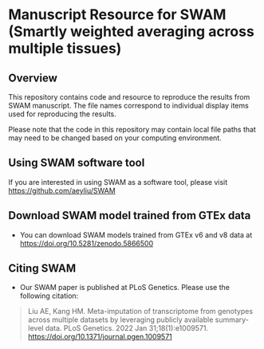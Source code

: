 # Manuscript Resource for SWAM (Smartly weighted averaging across multiple tissues)

## Overview

This repository contains code and resource to reproduce the results from SWAM manuscript. The file names correspond to individual display items used for reproducing the results. 

Please note that the code in this repository may contain local file paths that may need to be changed based on your computing environment.

## Using SWAM software tool

If you are interested in using SWAM as a software tool, please visit https://github.com/aeyliu/SWAM

## Download SWAM model trained from GTEx data
* You can download SWAM models trained from GTEx v6 and v8 data at https://doi.org/10.5281/zenodo.5866500

## Citing SWAM

* Our SWAM paper is published at PLoS Genetics. Please use the following citation:

> Liu AE, Kang HM. Meta-imputation of transcriptome from genotypes across multiple datasets by leveraging publicly available summary-level data. PLoS Genetics. 2022 Jan 31;18(1):e1009571. https://doi.org/10.1371/journal.pgen.1009571
